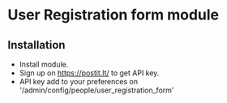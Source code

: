 # User Registration form module

## Installation

- Install module.
- Sign up on https://postit.lt/ to get API key.
- API key add to your preferences on '/admin/config/people/user_registration_form'

